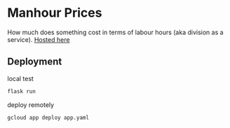 # Manhour Prices
How much does something cost in terms of labour hours (aka division as a service).
[Hosted here](https://manhour-price-app.nn.r.appspot.com)

## Deployment

local test
```bash
flask run
```

deploy remotely
```bash
gcloud app deploy app.yaml
```